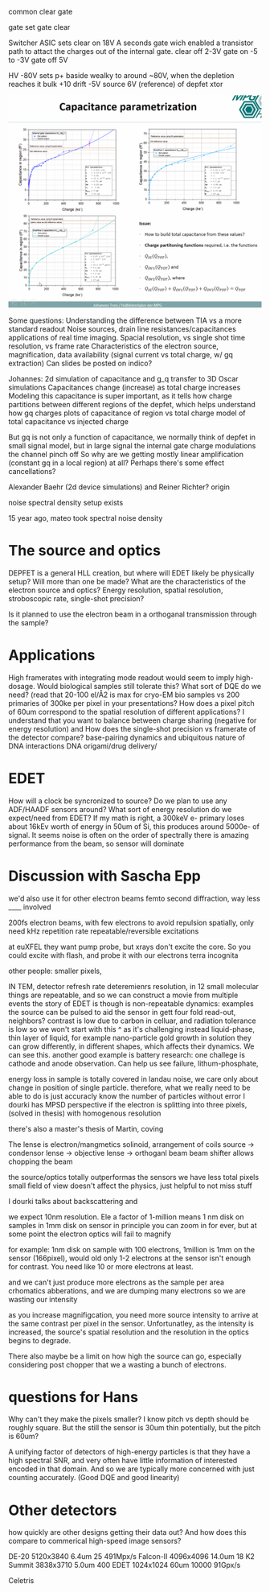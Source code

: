 common clear gate

gate set
gate clear


Switcher ASIC sets
clear on	18V		A seconds gate wich enabled a transistor path to attact the charges out of the internal gate.
clear off	2-3V
gate on 	-5 to -3V
gate off	5V

HV -80V		sets p+ baside wealky to around ~80V, when the depletion reaches it
bulk +10
drift -5V
source 6V (reference) of depfet xtor 


![alt text](img/depfet_model.png)



Some questions:
Understanding the difference between TIA vs a more standard readout
Noise sources, drain line resistances/capacitances
applications of real time imaging. Spacial resolution, vs single shot time resolution, vs frame rate
Characteristics of the electron source, magnification, 
data availability (signal current vs total charge, w/ gq extraction)
Can slides be posted on indico?

Johannes:
2d simulation of capacitance and g_q
transfer to 3D Oscar simulations
Capacitances change (increase) as total charge increases
Modeling this capacitance is super important, as it tells how charge partitions between different regions of the depfet, which helps understand how gq charges
plots of capacitance of region vs total charge
model of total capacitance vs injected charge

But gq is not only a function of capacitance,
we normally think of depfet in small signal model, but in large signal the internal gate charge modulations the channel pinch off
So why are we getting mostly linear amplification (constant gq in a local region) at all? Perhaps there's some effect cancellations?

Alexander Baehr (2d device simulations) and Reiner Richter?
origin

noise spectral density setup exists

15 year ago, mateo took spectral noise density





# The source and optics
DEPFET is a general HLL creation, but where will EDET likely be physically setup? Will more than one be made?
What are the characteristics of the electron source and optics? Energy resolution, spatial resolution, stroboscopic rate, single-shot precision?

Is it planned to use the electron beam in a orthoganal transmission through the sample?

# Applications
High framerates with integrating mode readout would seem to imply high-dosage. Would biological samples still tolerate this? What sort of DQE do we need? (read that 20-100 el/Å2 is max for cryo-EM bio samples vs 200 primaries of 300ke per pixel in your presentations?
How does a pixel pitch of 60um correspond to the spatial resolution of different applications? I understand that you want to balance between charge sharing (negative for energy resolution) and 
How does the single-shot precision vs framerate of the detector compare?
base-pairing dynamics and ubiquitous nature of DNA interactions
DNA origami/drug delivery/


# EDET
How will a clock be syncronized to source?
Do we plan to use any ADF/HAADF sensors around? 
What sort of energy resolution do we expect/need from EDET?
If my math is right, a 300keV e- primary loses about 16kEv worth of energy in 50um of Si, this produces around 5000e- of signal. It seems noise is often on the order of 
spectrally there is amazing performance from the beam, so sensor will dominate


# Discussion with Sascha Epp
we'd also use it for other electron beams
femto second diffraction, way less ____ involved

200fs electron beams, with few electrons to avoid repulsion spatially, 
only need kHz repetition rate
repeatable/reversible excitations

at euXFEL they want pump probe, but xrays don't excite the core. So you could excite with flash, and probe it with our electrons
terra incognita


other people: smaller pixels, 


IN TEM, detector refresh rate deteremienrs resolution, in 12
small molecular things are repeatable, and so we can construct a movie from multiple events
the story of EDET is though is non-repeatable dynamics: examples 
the source can be pulsed to aid the sensor in gett
four fold read-out, neighbors?
contrast is low due to carbon in celluar, and radiation tolerance is low
so we won't start with this ^ as it's challenging
instead liquid-phase, thin layer of liquid, for example nano-particle gold growth in solution
    they can grow differently, in different shapes, which affects their dynamics. We can see this.
    another good example is battery research: one challege is cathode and anode observation. Can help us see failure, lithum-phosphate,

energy loss in sample is totally covered in landau noise, we care only about change in position of single particle.
therefore, what we really need to be able to do is just accuracly know the number of particles without error
I dourki has MPSD perspective
if the electron is splitting into three pixels, (solved in thesis) with homogenous resolution

there's also a master's thesis of Martin, coving


The lense is electron/mangmetics solinoid, arrangement of coils 
source -> condensor lense -> objective lense -> orthoganl beam
beam shifter allows chopping the beam


the source/optics totally outperformas the sensors
we have less total pixels
small field of view doesn't affect the physics, just helpful to not miss stuff

I dourki talks about backscattering and

we expect 10nm resolution. Ele a factor of 1-million means 1 nm disk on samples in 1mm disk on sensor
in principle you can zoom in for ever, but at some point the electron optics will fail to magnify

for example: 1nm disk on sample with 100 electrons, 1million is 1mm on the sensor (166pixel), would old only 1-2 electrons at the sensor isn't enough for contrast. You need like 10 or more electrons at least.

and we can't just produce more electrons as the sample per area crhomatics abberations,
and we are dumping many electrons so we are wasting our intensity

as you increase magnifigcation, you need more source intensity to arrive at the same contrast per pixel in the sensor. Unfortunatley, as the intensity is increased, the source's spatial resolution and the resolution in the optics begins to degrade. 

There also maybe be a limit on how high the source can go, especially considering post chopper that we a wasting a bunch of electrons.

# questions for Hans
Why can't they make the pixels smaller? I know pitch vs depth should be roughly square. But the still the sensor is 30um thin potentially, but the pitch is 60um?


A unifying factor of detectors of high-energy particles is that they have a high spectral SNR, and very often have little information of interested encoded in that domain. And so we are typically more concerned with just counting accurately. (Good DQE and good linearity)



# Other detectors

how quickly are other designs getting their data out? And how does this compare to commerical high-speed image sensors?



DE-20       5120x3840       6.4um   25      491Mpx/s
Falcon-II   4096x4096       14.0um  18
K2 Summit   3838x3710       5.0um   400
EDET        1024x1024       60um    10000   91Gpx/s

Celetris    